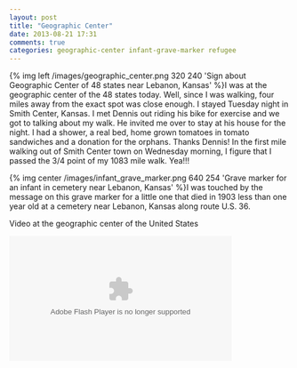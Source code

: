 ```yaml
---
layout: post
title: "Geographic Center"
date: 2013-08-21 17:31
comments: true
categories: geographic-center infant-grave-marker refugee
---
```

{% img left /images/geographic_center.png 320 240 'Sign about Geographic Center of 48 states near Lebanon, Kansas' %}I was at the geographic center of the 48 states today.  Well, since I was walking, four miles away from the exact spot was close enough.  I stayed Tuesday night in Smith Center, Kansas.  I met Dennis out riding his bike for exercise and we got to talking about my walk.  He invited me over to stay at his house for the night.  I had a shower, a real bed, home grown tomatoes in tomato sandwiches and a donation for the orphans.  Thanks Dennis!  In the first mile walking out of Smith Center town on Wednesday morning, I figure that I passed the 3/4 point of my 1083 mile walk.  Yea!!!

{% img center /images/infant_grave_marker.png 640 254 'Grave marker for an infant in cemetery near Lebanon, Kansas' %}I was touched by the message on this grave marker for a little one that died in 1903 less than one year old at a cemetery near Lebanon, Kansas along route U.S. 36.

Video at the geographic center of the United States

<object type="application/x-shockwave-flash" width="400" height="225" data="https://www.flickr.com/apps/video/stewart.swf" classid="clsid:D27CDB6E-AE6D-11cf-96B8-444553540000"><param name="flashvars" value="intl_lang=en-US&photo_secret=4c8696158b&photo_id=14580848131"></param><param name="movie" value="https://www.flickr.com/apps/video/stewart.swf"></param><param name="bgcolor" value="#000000"></param><param name="allowFullScreen" value="true"></param><embed type="application/x-shockwave-flash" src="https://www.flickr.com/apps/video/stewart.swf" bgcolor="#000000" allowfullscreen="true" flashvars="intl_lang=en-US&photo_secret=4c8696158b&photo_id=14580848131" width="400" height="225"></embed></object>